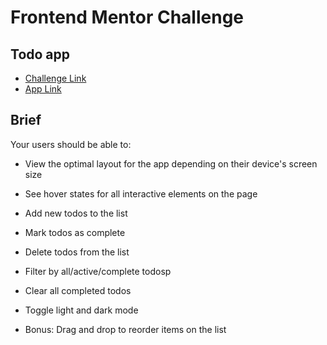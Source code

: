 # Frontend Mentor Challenge

## Todo app
- [Challenge Link](https://www.frontendmentor.io/challenges/todo-app-Su1_KokOW)
- [App Link](https://thallesgalv.github.io/todo-challenge/)

## Brief

Your users should be able to:

- View the optimal layout for the app depending on their device's screen size

- See hover states for all interactive elements on the page

- Add new todos to the list

- Mark todos as complete

- Delete todos from the list

- Filter by all/active/complete todosp

- Clear all completed todos

- Toggle light and dark mode

- Bonus: Drag and drop to reorder items on the list
